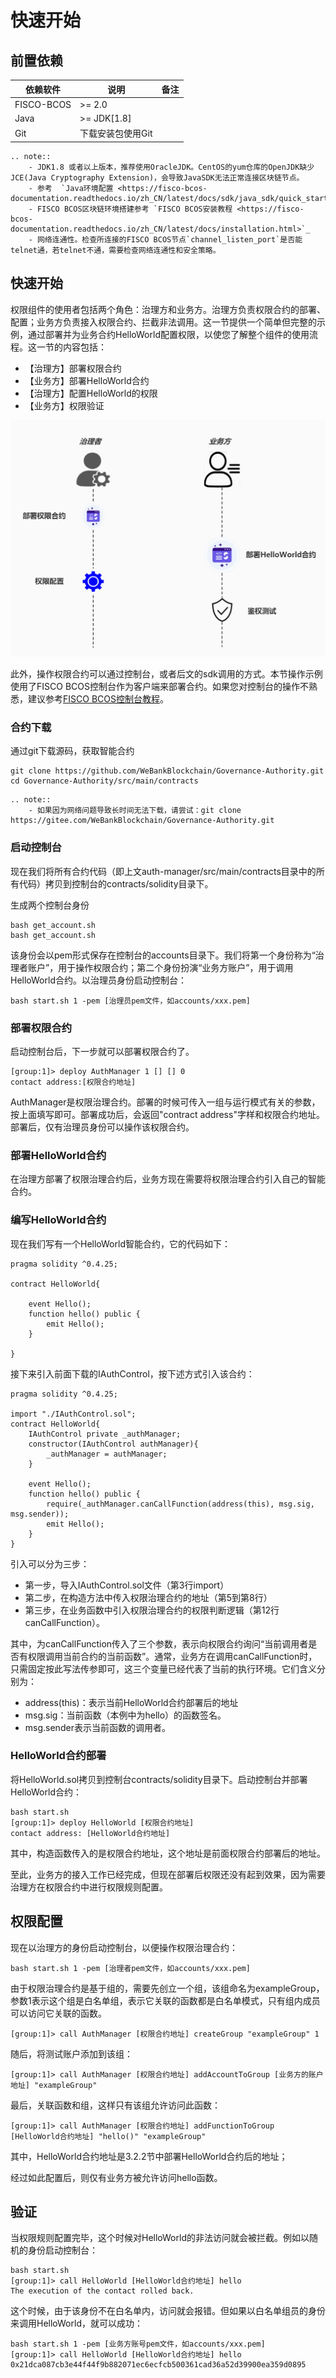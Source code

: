 # 快速开始

## 前置依赖

| 依赖软件   | 说明                                                         | 备注 |
| ---------- | ------------------------------------------------------------ | ---- |
| FISCO-BCOS       | >= 2.0 |      |
| Java       | \>= JDK[1.8]                                                 |      |
| Git        | 下载安装包使用Git                                          |      |

```eval_rst
.. note::
    - JDK1.8 或者以上版本，推荐使用OracleJDK。CentOS的yum仓库的OpenJDK缺少JCE(Java Cryptography Extension)，会导致JavaSDK无法正常连接区块链节点。
    - 参考  `Java环境配置 <https://fisco-bcos-documentation.readthedocs.io/zh_CN/latest/docs/sdk/java_sdk/quick_start.html#id2>`_  
    - FISCO BCOS区块链环境搭建参考 `FISCO BCOS安装教程 <https://fisco-bcos-documentation.readthedocs.io/zh_CN/latest/docs/installation.html>`_  
    - 网络连通性。检查所连接的FISCO BCOS节点`channel_listen_port`是否能telnet通，若telnet不通，需要检查网络连通性和安全策略。
```

## 快速开始
权限组件的使用者包括两个角色：治理方和业务方。治理方负责权限合约的部署、配置；业务方负责接入权限合约、拦截非法调用。这一节提供一个简单但完整的示例，通过部署并为业务合约HelloWorld配置权限，以使您了解整个组件的使用流程。这一节的内容包括：

- 【治理方】部署权限合约
- 【业务方】部署HelloWorld合约
- 【治理方】配置HelloWorld的权限
- 【业务方】权限验证

![](img/quickstart.jpg)

此外，操作权限合约可以通过控制台，或者后文的sdk调用的方式。本节操作示例使用了FISCO BCOS控制台作为客户端来部署合约。如果您对控制台的操作不熟悉，建议参考[FISCO BCOS控制台教程](https://fisco-bcos-documentation.readthedocs.io/zh_CN/latest/docs/installation.html#id7)。

### 合约下载
通过git下载源码，获取智能合约
```
git clone https://github.com/WeBankBlockchain/Governance-Authority.git
cd Governance-Authority/src/main/contracts
```

```eval_rst
.. note::
    - 如果因为网络问题导致长时间无法下载，请尝试：git clone https://gitee.com/WeBankBlockchain/Governance-Authority.git
```


### 启动控制台
现在我们将所有合约代码（即上文auth-manager/src/main/contracts目录中的所有代码）拷贝到控制台的contracts/solidity目录下。

生成两个控制台身份
```
bash get_account.sh
bash get_account.sh
```
该身份会以pem形式保存在控制台的accounts目录下。我们将第一个身份称为“治理者账户”，用于操作权限合约；第二个身份扮演“业务方账户”，用于调用HelloWorld合约。以治理员身份启动控制台：
```
bash start.sh 1 -pem [治理员pem文件，如accounts/xxx.pem]
```

### 部署权限合约
启动控制台后，下一步就可以部署权限合约了。
```
[group:1]> deploy AuthManager 1 [] [] 0
contact address:[权限合约地址]
```
AuthManager是权限治理合约。部署的时候可传入一组与运行模式有关的参数，按上面填写即可。部署成功后，会返回"contract address"字样和权限合约地址。部署后，仅有治理员身份可以操作该权限合约。

### 部署HelloWorld合约
在治理方部署了权限治理合约后，业务方现在需要将权限治理合约引入自己的智能合约。
### 编写HelloWorld合约
现在我们写有一个HelloWorld智能合约，它的代码如下：
```
pragma solidity ^0.4.25;

contract HelloWorld{
    
    event Hello();
    function hello() public {
        emit Hello();
    }    
    
}
```
接下来引入前面下载的IAuthControl，按下述方式引入该合约：
```
pragma solidity ^0.4.25;

import "./IAuthControl.sol";
contract HelloWorld{
    IAuthControl private _authManager;
    constructor(IAuthControl authManager){
        _authManager = authManager;
    }
    
    event Hello();
    function hello() public {
        require(_authManager.canCallFunction(address(this), msg.sig, msg.sender));
        emit Hello();
    }    
}
```
引入可以分为三步：
- 第一步，导入IAuthControl.sol文件（第3行import）
- 第二步，在构造方法中传入权限治理合约的地址（第5到第8行）
- 第三步，在业务函数中引入权限治理合约的权限判断逻辑（第12行canCallFunction）。

其中，为canCallFunction传入了三个参数，表示向权限合约询问“当前调用者是否有权限调用当前合约的当前函数”。通常，业务方在调用canCallFunction时，只需固定按此写法传参即可，这三个变量已经代表了当前的执行环境。它们含义分别为：

- address(this)：表示当前HelloWorld合约部署后的地址
- msg.sig：当前函数（本例中为hello）的函数签名。
- msg.sender表示当前函数的调用者。

### HelloWorld合约部署
将HelloWorld.sol拷贝到控制台contracts/solidity目录下。启动控制台并部署HelloWorld合约：
```
bash start.sh 
[group:1]> deploy HelloWorld [权限合约地址]
contact address: [HelloWorld合约地址]
```

其中，构造函数传入的是权限合约地址，这个地址是前面权限合约部署后的地址。

至此，业务方的接入工作已经完成，但现在部署后权限还没有起到效果，因为需要治理方在权限合约中进行权限规则配置。

## 权限配置
现在以治理方的身份启动控制台，以便操作权限治理合约：
```
bash start.sh 1 -pem [治理者pem文件，如accounts/xxx.pem]
```

由于权限治理合约是基于组的，需要先创立一个组，该组命名为exampleGroup，参数1表示这个组是白名单组，表示它关联的函数都是白名单模式，只有组内成员可以访问它关联的函数。
```
[group:1]> call AuthManager [权限合约地址] createGroup "exampleGroup" 1
```
随后，将测试账户添加到该组：
```
[group:1]> call AuthManager [权限合约地址] addAccountToGroup [业务方的账户地址] "exampleGroup"
```

最后，关联函数和组，这样只有该组允许访问此函数：
```
[group:1]> call AuthManager [权限合约地址] addFunctionToGroup [HelloWorld合约地址] "hello()" "exampleGroup"
```
其中，HelloWorld合约地址是3.2.2节中部署HelloWorld合约后的地址；

经过如此配置后，则仅有业务方被允许访问hello函数。

## 验证
当权限规则配置完毕，这个时候对HelloWorld的非法访问就会被拦截。例如以随机的身份启动控制台：
```
bash start.sh
[group:1]> call HelloWorld [HelloWorld合约地址] hello
The execution of the contact rolled back.
```
这个时候，由于该身份不在白名单内，访问就会报错。但如果以白名单组员的身份来调用HelloWorld，就可以成功：
```
bash start.sh 1 -pem [业务方账号pem文件，如accounts/xxx.pem]
[group:1]> call HelloWorld [HelloWorld合约地址] hello
0x21dca087cb3e44f44f9b882071ec6ecfcb500361cad36a52d39900ea359d0895
```

